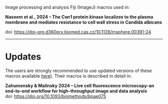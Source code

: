 Image processing and analysis Fiji (ImageJ) macros used in:

**Naseem et al., 2024 – The Cwr1 protein kinase localizes to the plasma membrane and mediates resistance to cell wall stress in Candida albicans**

doi: https://doi-org.d360prx.biomed.cas.cz/10.1128/msphere.00391-24


---
# Updates
The users are strongly recommended to use updated versions of these macros available [here](https://github.com/jakubzahumensky/microscopy_analysis)).
Their macros is described in detail in:

**Zahumensky & Malinsky 2024 – Live cell fluorescence microscopy-an end-to-end workflow for high-throughput image and data analysis**\
doi: https://doi.org/10.1093/biomethods/bpae075
